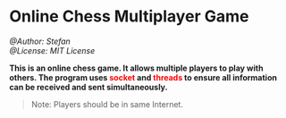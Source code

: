 # Online Chess Multiplayer Game

*@Author: Stefan*  
*@License: MIT License*

<b>
This is an online chess game. It allows multiple players to play with 
others. The program uses <span style="color: red;">socket</span> and 
<span style="color: red;">threads</span> to ensure all information can 
be received and sent simultaneously.
</b>

> Note: Players should be in same Internet.